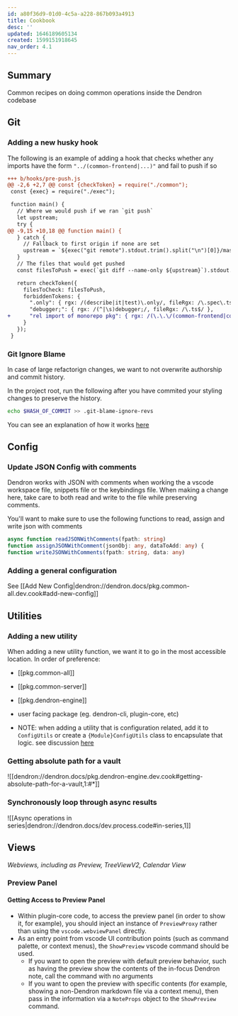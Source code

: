 ```yaml
---
id: a80f36d9-01d0-4c5a-a228-867b093a4913
title: Cookbook
desc: ''
updated: 1646189605134
created: 1599151918645
nav_order: 4.1
---
```


## Summary

Common recipes on doing common operations inside the Dendron codebase


## Git

### Adding a new husky hook

The following is an example of adding a hook that checks whether any imports have the form `"../(common-frontend|...)"` and fail to push if so

```diff
+++ b/hooks/pre-push.js
@@ -2,6 +2,7 @@ const {checkToken} = require("./common");
 const {exec} = require("./exec");

 function main() {
   // Where we would push if we ran `git push`
   let upstream;
   try {
@@ -9,15 +10,18 @@ function main() {
   } catch {
     // Fallback to first origin if none are set
     upstream = `${exec("git remote").stdout.trim().split("\n")[0]}/master`;
   }
   // The files that would get pushed
   const filesToPush = exec(`git diff --name-only ${upstream}`).stdout.split('\n');

   return checkToken({
     filesToCheck: filesToPush,
     forbiddenTokens: {
       ".only": { rgx: /(describe|it|test)\.only/, fileRgx: /\.spec\.ts$/ },
       "debugger;": { rgx: /(^|\s)debugger;/, fileRgx: /\.ts$/ },
+      "rel import of monorepo pkg": { rgx: /(\.\.\/(common-frontend|common-all|common-server|engine-server|dendron-cli|pods-core|api-server|common-test-utils|engine-test-utils|dendron-next-server))/, fileRgx: /\.ts[x]?$/ },
     }
   });
 }
```

### Git Ignore Blame

In case of large refactorign changes, we want to not overwrite authorship and commit history.

In the project root, run the following after you have commited your styling changes to preserve the history.

```sh
echo $HASH_OF_COMMIT >> .git-blame-ignore-revs
```

You can see an explanation of how it works [here](https://git-scm.com/docs/git-blame#Documentation/git-blame.txt---ignore-revs-fileltfilegt)

## Config

### Update JSON Config with comments

Dendron works with JSON with comments when working the a vscode workspace file, snippets file or the keybindings file. When making a change here, take care to both read and write to the file while preserving comments.

You'll want to make sure to use the following functions to read, assign and write json with comments

```ts
async function readJSONWithComments(fpath: string)
function assignJSONWithComment(jsonObj: any, dataToAdd: any) {
function writeJSONWithComments(fpath: string, data: any)
```

### Adding a general configuration

See [[Add New Config|dendron://dendron.docs/pkg.common-all.dev.cook#add-new-config]]

## Utilities

### Adding a new utility

When adding a new utility function, we want it to go in the most accessible location. In order of preference:

- [[pkg.common-all]]
- [[pkg.common-server]]
- [[pkg.dendron-engine]]
- user facing package (eg. dendron-cli, plugin-core, etc)

- NOTE: when adding a utility that is configuration related, add it to `ConfigUtils` or create a `{Module}ConfigUtils` class to encapsulate that logic. see discussion [here](https://github.com/dendronhq/dendron/pull/1960/files/8882a2d33e58fcad2eb888a69dcb7c9969a6b647#r786228021)

### Getting absolute path for a vault

![[dendron://dendron.docs/pkg.dendron-engine.dev.cook#getting-absolute-path-for-a-vault,1:#*]]

### Synchronously loop through async results

![[Async operations in series|dendron://dendron.docs/dev.process.code#in-series,1]]

## Views

_Webviews, including as Preview, TreeViewV2, Calendar View_

### Preview Panel

#### Getting Access to Preview Panel

- Within plugin-core code, to access the preview panel (in order to show it, for example), you should inject an instance of `PreviewProxy` rather than using the `vscode.webviewPanel` directly.
- As an entry point from vscode UI contribution points (such as command palette, or context menus), the `ShowPreview` vscode command should be used.
    - If you want to open the preview with default preview behavior, such as having the preview show the contents of the in-focus Dendron note, call the command with no arguments
    - If you want to open the preview with specific contents (for example, showing a non-Dendron markdown file via a context menu), then pass in the information via a `NoteProps` object to the `ShowPreview` command.
